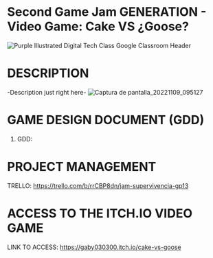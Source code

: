 # Second Game Jam GENERATION - Video Game: Cake VS ¿Goose?
![Purple Illustrated Digital Tech Class Google Classroom Header](https://user-images.githubusercontent.com/44000056/200993355-6bba112b-07e6-4cf8-b551-0d4f5e9aab16.png)

# DESCRIPTION
-Description just right here-
![Captura de pantalla_20221109_095127](https://user-images.githubusercontent.com/44000056/200992974-687c8c95-988e-4105-83d3-4c2c5e98586e.png)

# GAME DESIGN DOCUMENT (GDD)
1. GDD:

# PROJECT MANAGEMENT
TRELLO: https://trello.com/b/rrCBP8dn/jam-supervivencia-gp13

# ACCESS TO THE ITCH.IO VIDEO GAME
LINK TO ACCESS: https://gaby030300.itch.io/cake-vs-goose
